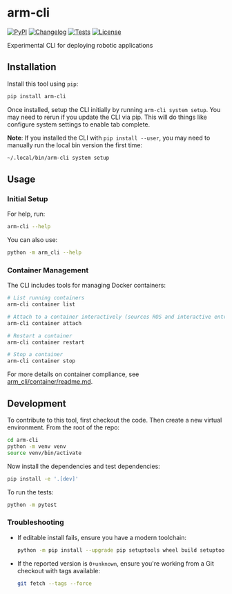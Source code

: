 # arm-cli

[![PyPI](https://img.shields.io/pypi/v/arm-cli.svg)](https://pypi.org/project/arm-cli/)
[![Changelog](https://img.shields.io/github/v/release/mpowelson/arm-cli?include_prereleases&label=changelog)](https://github.com/mpowelson/arm-cli/releases)
[![Tests](https://github.com/mpowelson/arm-cli/actions/workflows/test.yml/badge.svg)](https://github.com/mpowelson/arm-cli/actions/workflows/test.yml)
[![License](https://img.shields.io/badge/license-Apache%202.0-blue.svg)](https://github.com/mpowelson/arm-cli/blob/master/LICENSE)

Experimental CLI for deploying robotic applications

## Installation

Install this tool using `pip`:
```bash
pip install arm-cli
```

Once installed, setup the CLI initially by running `arm-cli system setup`. You may need to rerun if you update the CLI via pip. This will do things like configure system settings to enable tab complete.

**Note**: If you installed the CLI with `pip install --user`, you may need to manually run the local bin version the first time:
```bash
~/.local/bin/arm-cli system setup
```

## Usage
### Initial Setup 
For help, run:
```bash
arm-cli --help
```
You can also use:

```bash
python -m arm_cli --help
```

### Container Management
The CLI includes tools for managing Docker containers:

```bash
# List running containers
arm-cli container list

# Attach to a container interactively (sources ROS and interactive entrypoints)
arm-cli container attach

# Restart a container
arm-cli container restart

# Stop a container
arm-cli container stop
```

For more details on container compliance, see [arm_cli/container/readme.md](arm_cli/container/readme.md).
## Development

To contribute to this tool, first checkout the code. Then create a new virtual environment. From the root of the repo:
```bash
cd arm-cli
python -m venv venv
source venv/bin/activate
```
Now install the dependencies and test dependencies:
```bash
pip install -e '.[dev]'
```
To run the tests:
```bash
python -m pytest
```
### Troubleshooting

- If editable install fails, ensure you have a modern toolchain:
  ```bash
  python -m pip install --upgrade pip setuptools wheel build setuptools-scm
  ```
- If the reported version is `0+unknown`, ensure you're working from a Git checkout with tags available:
  ```bash
  git fetch --tags --force
  ```


